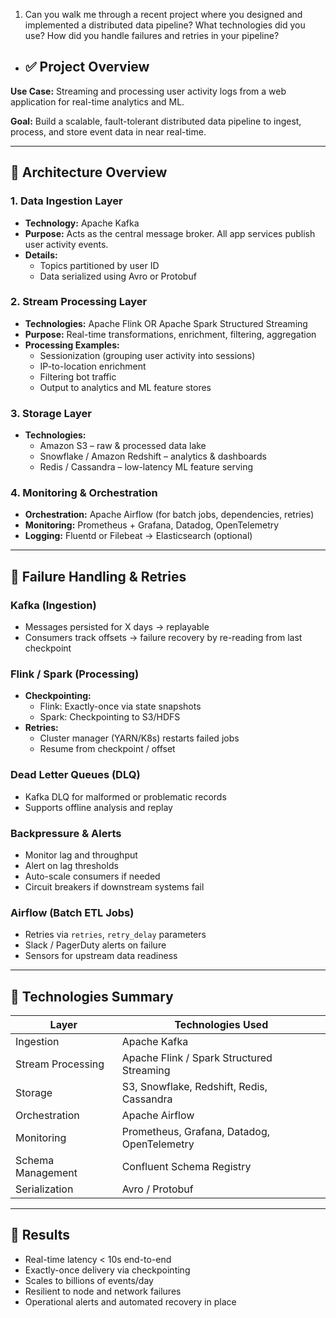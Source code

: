 1. Can you walk me through a recent project where you designed and implemented a distributed data pipeline?
What technologies did you use?
How did you handle failures and retries in your pipeline?

- ## ✅ Project Overview
**Use Case:** Streaming and processing user activity logs from a web application for real-time analytics and ML.

**Goal:** Build a scalable, fault-tolerant distributed data pipeline to ingest, process, and store event data in near real-time.

---

## 🧱 Architecture Overview

### 1. Data Ingestion Layer
- **Technology:** Apache Kafka
- **Purpose:** Acts as the central message broker. All app services publish user activity events.
- **Details:**
  - Topics partitioned by user ID
  - Data serialized using Avro or Protobuf

### 2. Stream Processing Layer
- **Technologies:** Apache Flink OR Apache Spark Structured Streaming
- **Purpose:** Real-time transformations, enrichment, filtering, aggregation
- **Processing Examples:**
  - Sessionization (grouping user activity into sessions)
  - IP-to-location enrichment
  - Filtering bot traffic
  - Output to analytics and ML feature stores

### 3. Storage Layer
- **Technologies:**
  - Amazon S3 – raw & processed data lake
  - Snowflake / Amazon Redshift – analytics & dashboards
  - Redis / Cassandra – low-latency ML feature serving

### 4. Monitoring & Orchestration
- **Orchestration:** Apache Airflow (for batch jobs, dependencies, retries)
- **Monitoring:** Prometheus + Grafana, Datadog, OpenTelemetry
- **Logging:** Fluentd or Filebeat → Elasticsearch (optional)

---

## 🔁 Failure Handling & Retries

### Kafka (Ingestion)
- Messages persisted for X days → replayable
- Consumers track offsets → failure recovery by re-reading from last checkpoint

### Flink / Spark (Processing)
- **Checkpointing:**
  - Flink: Exactly-once via state snapshots
  - Spark: Checkpointing to S3/HDFS
- **Retries:**
  - Cluster manager (YARN/K8s) restarts failed jobs
  - Resume from checkpoint / offset

### Dead Letter Queues (DLQ)
- Kafka DLQ for malformed or problematic records
- Supports offline analysis and replay

### Backpressure & Alerts
- Monitor lag and throughput
- Alert on lag thresholds
- Auto-scale consumers if needed
- Circuit breakers if downstream systems fail

### Airflow (Batch ETL Jobs)
- Retries via `retries`, `retry_delay` parameters
- Slack / PagerDuty alerts on failure
- Sensors for upstream data readiness

---

## 🔧 Technologies Summary

| Layer              | Technologies Used                             |
|--------------------|-----------------------------------------------|
| Ingestion          | Apache Kafka                                  |
| Stream Processing  | Apache Flink / Spark Structured Streaming     |
| Storage            | S3, Snowflake, Redshift, Redis, Cassandra     |
| Orchestration      | Apache Airflow                                |
| Monitoring         | Prometheus, Grafana, Datadog, OpenTelemetry   |
| Schema Management  | Confluent Schema Registry                     |
| Serialization      | Avro / Protobuf                               |

---

## 🎯 Results

- Real-time latency < 10s end-to-end
- Exactly-once delivery via checkpointing
- Scales to billions of events/day
- Resilient to node and network failures
- Operational alerts and automated recovery in place
